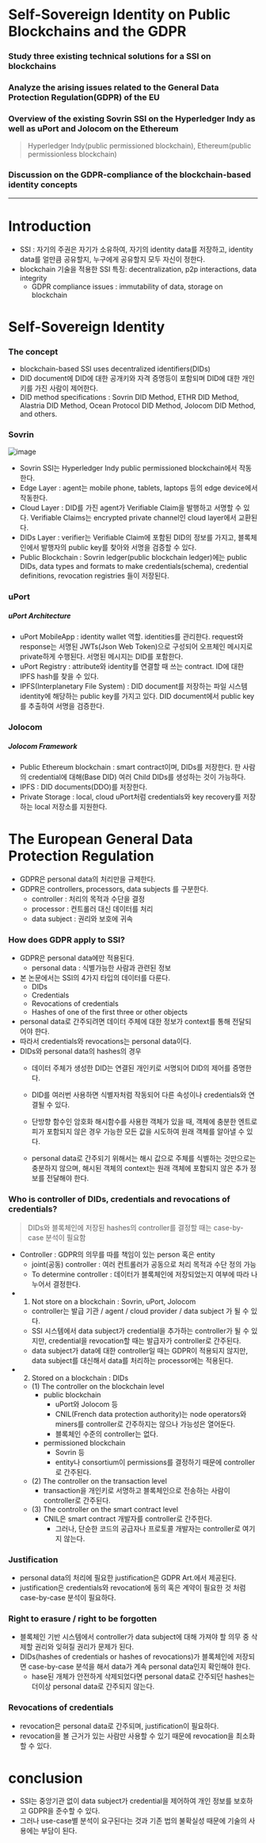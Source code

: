 # Self-Sovereign Identity on Public Blockchains and the GDPR
### Study three existing technical solutions for a SSI on blockchains
### Analyze the arising issues related to the General Data Protection Regulation(GDPR) of the EU
### Overview of the existing Sovrin SSI on the Hyperledger Indy as well as uPort and Jolocom on the Ethereum
> Hyperledger Indy(public permissioned blockchain), Ethereum(public permissionless blockchain)
### Discussion on the GDPR-compliance of the blockchain-based identity concepts
---
# Introduction
- SSI : 자기의 주권은 자기가 소유하여, 자기의 identity data를 저장하고, identity data를 얼만큼 공유할지, 누구에게 공유할지 모두 자신이 정한다.
- blockchain 기술을 적용한 SSI 특징: decentralization, p2p interactions, data integrity
  - GDPR compliance issues : immutability of data, storage on blockchain
# Self-Sovereign Identity
### The concept
- blockchain-based SSI uses decentralized identifiers(DIDs)
- DID document에 DID에 대한 공개키와 자격 증명등이 포함되며 DID에 대한 개인키를 가진 사람이 제어한다.
- DID method specifications : Sovrin DID Method, ETHR DID Method, Alastria DID Method, Ocean Protocol DID Method, Jolocom DID Method, and others.
### Sovrin
![image](https://user-images.githubusercontent.com/68576770/95706296-70f7a080-0c91-11eb-8867-d4cd67590108.png)
- Sovrin SSI는 Hyperledger Indy public permissioned blockchain에서 작동한다.
- Edge Layer : agent는 mobile phone, tablets, laptops 등의 edge device에서 작동한다.
- Cloud Layer : DID를 가진 agent가 Verifiable Claim을 발행하고 서명할 수 있다. 
                Verifiable Claims는 encrypted private channel인 cloud layer에서 교환된다.
- DIDs Layer : verifier는 Verifiable Claim에 포함된 DID의 정보를 가지고, 블록체인에서 발행자의 public key를 찾아와 서명을 검증할 수 있다.
- Public Blockchain : Sovrin ledger(public blockchain ledger)에는 public DIDs, data types and formats to make credentials(schema), credential definitions, revocation registries 들이 저장된다.
### uPort
##### uPort Architecture
- uPort MobileApp : identity wallet 역할. identities를 관리한다. 
                    request와 response는 서명된 JWTs(Json Web Token)으로 구성되어 오프체인 메시지로 private하게 수행된다. 
                    서명된 메시지는 DID를 포함한다.
- uPort Registry : attribute와 identity를 연결할 때 쓰는 contract.
                    ID에 대한 IPFS hash를 찾을 수 있다.
- IPFS(Interplanetary File System) : DID document를 저장하는 파일 시스템
                                    identity에 해당하는 public key를 가지고 있다.
                                    DID document에서 public key를 추출하여 서명을 검증한다.
### Jolocom
##### Jolocom Framework
- Public Ethereum blockchain : smart contract이며, DIDs를 저장한다.
                            한 사람의 credential에 대해(Base DID) 여러 Child DIDs를 생성하는 것이 가능하다.
- IPFS : DID documents(DDO)를 저장한다.
- Private Storage : local, cloud
                    uPort처럼 credentials와 key recovery를 저장하는 local 저장소를 지원한다.
# The European General Data Protection Regulation
- GDPR은 personal data의 처리만을 규제한다.
- GDPR은 controllers, processors, data subjects 를 구분한다.    
    - controller : 처리의 목적과 수단을 결정
    - processor : 컨트롤러 대신 데이터를 처리
    - data subject : 권리와 보호에 귀속
### How does GDPR apply to SSI?
- GDPR은 personal data에만 적용된다.
    - personal data : 식별가능한 사람과 관련된 정보
- 본 논문에서는 SSI의 4가지 타입의 데이터를 다룬다.
    - DIDs
    - Credentials
    - Revocations of credentials
    - Hashes of one of the first three or other objects
- personal data로 간주되려면 데이터 주체에 대한 정보가 context를 통해 전달되어야 한다.
- 따라서 credentials와 revocations는 personal data이다.
- DIDs와 personal data의 hashes의 경우
    - 데이터 주체가 생성한 DID는 연결된 개인키로 서명되어 DID의 제어를 증명한다.
    - DID를 여러번 사용하면 식별자처럼 작동되어 다른 속성이나 credentials와 연결될 수 있다.

    - 단방향 함수인 암호화 해시함수를 사용한 객체가 있을 때, 객체에 충분한 엔트로피가 포함되지 않은 경우 가능한 모든 값을 시도하여 원래 객체를 알아낼 수 있다.
    - personal data로 간주되기 위해서는 해시 값으로 주체를 식별하는 것만으로는 충분하지 않으며, 해시된 객체의 context는 원래 객체에 포함되지 않은 추가 정보를 전달해야 한다.
### Who is controller of DIDs, credentials and revocations of credentials?
> DIDs와 블록체인에 저장된 hashes의 controller를 결정할 때는 case-by-case 분석이 필요함
- Controller : GDPR의 의무를 따를 책임이 있는 person 혹은 entity
    - joint(공동) controller : 여러 컨트롤러가 공동으로 처리 목적과 수단 정의 가능
    - To determine controller : 데이터가 블록체인에 저장되었는지 여부에 따라 나누어서 결정한다.
- 1. Not store on a blockchain : Sovrin, uPort, Jolocom
    - controller는 발급 기관 / agent / cloud provider / data subject 가 될 수 있다.
    - SSI 시스템에서 data subject가 credential을 추가하는 controller가 될 수 있지만, credential을 revocation할 때는 발급자가 controller로 간주된다.
    - data subject가 data에 대한 controller일 때는 GDPR이 적용되지 않지만,
    data subject를 대신해서 data를 처리하는 processor에는 적용된다.
- 2. Stored on a blockchain : DIDs
    - (1) The controller on the blockchain level
        - public blockchain 
            - uPort와 Jolocom 등
            - CNIL(French data protection authority)는 node operators와 miners를 controller로 간주하지는 않으나 가능성은 열어둔다.
            - 블록체인 수준의 controller는 없다.
        - permissioned blockchain
            - Sovrin 등
            - entity나 consortium이 permissions를 결정하기 때문에 controller로 간주된다.
    - (2) The controller on the transaction level
        - transaction을 개인키로 서명하고 블록체인으로 전송하는 사람이 controller로 간주된다.
    - (3) The controller on the smart contract level
        - CNIL은 smart contract 개발자를 controller로 간주한다.
            - 그러나, 단순한 코드의 공급자나 프로토콜 개발자는 controller로 여기지 않는다.
### Justification
- personal data의 처리에 필요한 justification은 GDPR Art.에서 제공된다.
- justification은 credentials와 revocation에 동의 혹은 계약이 필요한 것 처럼 case-by-case 분석이 필요하다.
### Right to erasure / right to be forgotten
- 블록체인 기반 시스템에서 controller가 data subject에 대해 가져야 할 의무 중 삭제할 권리와 잊혀질 권리가 문제가 된다.
- DIDs(hashes of credentials or hashes of revocations)가 블록체인에 저장되면 case-by-case 분석을 해서 data가 계속 personal data인지 확인해야 한다.
    - hase된 개체가 안전하게 삭제되었다면 personal data로 간주되던 hashes는 더이상 personal data로 간주되지 않는다.
### Revocations of credentials
- revocation은 personal data로 간주되며, justification이 필요하다. 
- revocation을 볼 근거가 있는 사람만 사용할 수 있기 때문에 revocation을 최소화할 수 있다.
# conclusion
- SSI는 중앙기관 없이 data subject가 credential을 제어하여 개인 정보를 보호하고 GDPR을 준수할 수 있다.
- 그러나 use-case별 분석이 요구된다는 것과 기존 법의 불확실성 때문에 기술의 사용에는 부담이 된다.